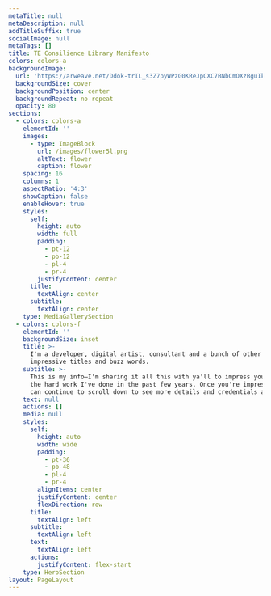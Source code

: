 ```yaml
---
metaTitle: null
metaDescription: null
addTitleSuffix: true
socialImage: null
metaTags: []
title: TE Consilience Library Manifesto
colors: colors-a
backgroundImage:
  url: 'https://arweave.net/Ddok-trIL_s3Z7pyWPzG0KReJpCXC7BNbCmOXzBguIk'
  backgroundSize: cover
  backgroundPosition: center
  backgroundRepeat: no-repeat
  opacity: 80
sections:
  - colors: colors-a
    elementId: ''
    images:
      - type: ImageBlock
        url: /images/flower5l.png
        altText: flower
        caption: flower
    spacing: 16
    columns: 1
    aspectRatio: '4:3'
    showCaption: false
    enableHover: true
    styles:
      self:
        height: auto
        width: full
        padding:
          - pt-12
          - pb-12
          - pl-4
          - pr-4
        justifyContent: center
      title:
        textAlign: center
      subtitle:
        textAlign: center
    type: MediaGallerySection
  - colors: colors-f
    elementId: ''
    backgroundSize: inset
    title: >-
      I'm a developer, digital artist, consultant and a bunch of other
      impressive titles and buzz words.
    subtitle: >-
      This is my info—I'm sharing it all this with ya'll to impress you with all
      the hard work I've done in the past few years. Once you're impressed, you
      can continue to scroll down to see more details and credentials about me.
    text: null
    actions: []
    media: null
    styles:
      self:
        height: auto
        width: wide
        padding:
          - pt-36
          - pb-48
          - pl-4
          - pr-4
        alignItems: center
        justifyContent: center
        flexDirection: row
      title:
        textAlign: left
      subtitle:
        textAlign: left
      text:
        textAlign: left
      actions:
        justifyContent: flex-start
    type: HeroSection
layout: PageLayout
---
```

